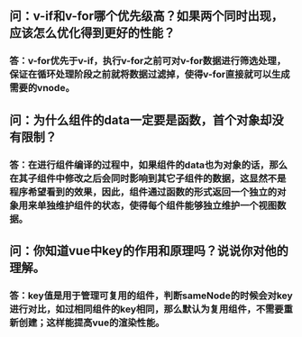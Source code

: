 ## 问：v-if和v-for哪个优先级高？如果两个同时出现，应该怎么优化得到更好的性能？ 
### 答：v-for优先于v-if，执行v-for之前可对v-for数据进行筛选处理，保证在循环处理阶段之前就将数据过滤掉，使得v-for直接就可以生成需要的vnode。 

## 问：为什么组件的data一定要是函数，首个对象却没有限制？ 

### 答：在进行组件编译的过程中，如果组件的data也为对象的话，那么在其子组件中修改之后会同时影响到其它子组件的数据，这显然不是程序希望看到的效果，因此，组件通过函数的形式返回一个独立的对象用来单独维护组件的状态，使得每个组件能够独立维护一个视图数据。

## 问：你知道vue中key的作用和原理吗？说说你对他的理解。
### 答：key值是用于管理可复用的组件，判断sameNode的时候会对key进行对比，如过相同组件的key相同，那么默认为复用组件，不需要重新创建；这样能提高vue的渲染性能。
